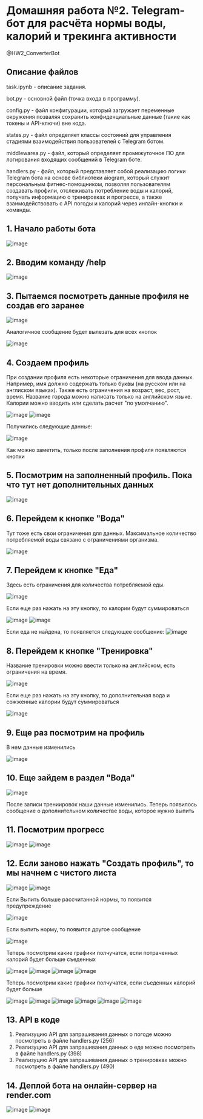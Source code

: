 # Домашняя работа №2. Telegram-бот для расчёта нормы воды, калорий и трекинга активности
@HW2_ConverterBot

## Описание файлов
task.ipynb - описание задания.

bot.py - основной файл (точка входа в программу).

config.py - файл конфигурации, который загружает переменные окружения позваляя сохранить конфиденциальные данные (такие как токены и API-ключи) вне кода.

states.py - файл определяет классы состояний для управления стадиями взаимодействия пользователей с Telegram ботом.

middlewarea.py - файл, который определяет промежуточное ПО для логирования входящих сообщений в Telegram боте.

handlers.py - файл, который представляет собой реализацию логики Telegram бота на основе библиотеки aiogram, который служит персональным фитнес-помощником, позволяя пользователям создавать профили, отслеживать потребление воды и калорий, получать информацию о тренировках и прогрессе, а также взаимодействовать с API погоды и калорий через инлайн-кнопки и команды.


## 1. Начало работы бота
![image](https://github.com/user-attachments/assets/3861ba02-4b04-45d3-b924-4c7879754d9d)

## 2. Вводим команду /help
![image](https://github.com/user-attachments/assets/1887b695-af84-4a03-85a0-ebf5de286cc2)

## 3. Пытаемся посмотреть данные профиля не создав его заранее
![image](https://github.com/user-attachments/assets/2f19eefc-f029-473b-8bae-839bad395026)

Аналогичное сообщение будет вылезать для всех кнопок

![image](https://github.com/user-attachments/assets/f73f9bca-0718-4302-8004-d8fab490e8cb)

## 4. Создаем профиль
При создании профиля есть некоторые ограничения для ввода данных. Например, имя должно содержать только буквы (на русском или на англиском языках). Также есть ограничения на возраст, вес, рост, время. Название города можно написать только на английском языке. Калории можно вводить или сделать расчет "по умолчанию".

![image](https://github.com/user-attachments/assets/1344eeba-465a-4e98-bf0d-5821934b507f)
![image](https://github.com/user-attachments/assets/1dd3ffe1-1c5a-4af2-8f58-55c1bdb7ff91)

Получились следующие данные:

![image](https://github.com/user-attachments/assets/3dbeedf0-79eb-4670-ba80-fd568410d231)

Как можно заметить, только после заполнения профиля появляются кнопки

## 5. Посмотрим на заполненный профиль. Пока что тут нет дополнительных данных
![image](https://github.com/user-attachments/assets/2b80159a-085b-46a2-85c2-04d8aa6c62e4)

## 6. Перейдем к кнопке "Вода"
Тут тоже есть свои ограничения для данных. Максимальное количество потребляемой воды связано с ограничениями организма.

![image](https://github.com/user-attachments/assets/927befce-ff3b-4882-a23e-86e87045735b)

## 7. Перейдем к кнопке "Еда"
Здесь есть ограничения для количества потребляемой еды.

![image](https://github.com/user-attachments/assets/1d74c76e-6656-435a-9f50-1614153dbe72)

Если еще раз нажать на эту кнопку, то калории будут суммироваться

![image](https://github.com/user-attachments/assets/93c8e9fd-fa72-4554-ab24-12c20e87853b)
![image](https://github.com/user-attachments/assets/29673dbc-a92b-4424-b09e-cc96b8c96fba)

Если еда не найдена, то появляется следующее сообщение:
![image](https://github.com/user-attachments/assets/d4d4a8da-c4e9-486e-a61b-e8b7f8b20690)

## 8. Перейдем к кнопке "Тренировка"
Название тренировки можно ввести только на английском, есть ограничения на время.

![image](https://github.com/user-attachments/assets/35c847f9-77b4-4a8c-b50f-abf7600bd1fe)

Если еще раз нажать на эту кнопку, то дополнительная вода и сожженные калории будут суммироваться

![image](https://github.com/user-attachments/assets/95237b5d-7497-4851-8fd1-07e0569e02c5)

## 9. Еще раз посмотрим на профиль
В нем данные изменились

![image](https://github.com/user-attachments/assets/bfe2aa5d-fcc1-472d-8c2d-3d076534a2f8)


## 10. Еще зайдем в раздел "Вода"
![image](https://github.com/user-attachments/assets/378a1875-2c85-4633-bb5e-3f9cfbb8abc9)

После записи трениировок наши данные изменились. Теперь появилось сообщение о дополнительном количестве воды, которое нужно выпить

## 11. Посмотрим прогресс

![image](https://github.com/user-attachments/assets/5d7c30fe-c0e2-4d46-b1a0-4b401fd4e44c)
![image](https://github.com/user-attachments/assets/af1903b3-bd53-4fa7-824a-b45c6b318423)

## 12. Если заново нажать "Создать профиль", то мы начнем с чистого листа

![image](https://github.com/user-attachments/assets/9d7d97a5-f868-47f5-9218-9c8cd2e4d05b)
![image](https://github.com/user-attachments/assets/afc7c2c3-d116-43d6-b797-0a8e601652b9)

Если Выпить больше рассчитанной нормы, то появится предупреждение

![image](https://github.com/user-attachments/assets/51cb605d-64ba-4975-95cd-8fea2eb330c7)

Если выпить норму, то появится другое сообщение

![image](https://github.com/user-attachments/assets/d8e00a5b-0702-4a79-8628-7443e4d38033)

Теперь посмотрим какие графики полчучатся, если потраченных калорий будет больше съеденных

![image](https://github.com/user-attachments/assets/c371aa1b-592d-43c6-b428-e02edb463d0c)
![image](https://github.com/user-attachments/assets/03d097cd-67c2-43ad-ad4d-d2060348b3ed)
![image](https://github.com/user-attachments/assets/fda7e0ff-719f-42fc-8d06-cb3e636dafa9)
![image](https://github.com/user-attachments/assets/b1408873-f5ad-4e13-8ab8-c39b83b81600)

Теперь посмотрим какие графики полчучатся, если съеденных калорий будет больше

![image](https://github.com/user-attachments/assets/37c4c168-faef-4577-a690-e94dda2f9a68)
![image](https://github.com/user-attachments/assets/01d288d5-6e0c-4797-a11e-7e58c7c9238b)
![image](https://github.com/user-attachments/assets/a4ac7e87-24a9-4786-a64e-219705b344ac)
![image](https://github.com/user-attachments/assets/583fd15c-2530-4505-8246-1679c121bd1b)
![image](https://github.com/user-attachments/assets/ecff4f99-e9c3-426c-983c-aafe5fedebd9)
![image](https://github.com/user-attachments/assets/02cedca6-97aa-46b1-ad1d-21aa00faedd7)

## 13. API в коде
1. Реализуцию API для запрашивания данных о погоде можно посмотреть в файле handlers.py (256)
2. Реализуцию API для запрашивания данных о еде можно посмотреть в файле handlers.py (398)
3. Реализуцию API для запрашивания данных о тренировках можно посмотреть в файле handlers.py (490)

## 14. Деплой бота на онлайн-сервер на render.com
![image](https://github.com/user-attachments/assets/bb7e6f0e-ed18-412f-8a31-3a0fff1cb650)
![image](https://github.com/user-attachments/assets/fa44743c-ccae-42ea-b1cc-8493d88f49f1)


